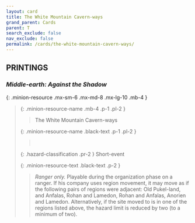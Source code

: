 ```yaml
---
layout: card
title: The White Mountain Cavern-ways
grand_parent: Cards
parent: T
search_exclude: false
nav_exclude: false
permalink: /cards/the-white-mountain-cavern-ways/
---
```


## PRINTINGS


### _Middle-earth: Against the Shadow_

{: .minion-resource .mx-sm-6 .mx-md-8 .mx-lg-10 .mb-4 }
> {: .minion-resource-name .mb-4 .p-1 .pl-2 }
> > <div class="hazard-mp"></div>
> > <div class="card-name">The White Mountain Cavern-ways</div>
>
> {: .minion-resource-name .black-text .p-1 .pl-2 }
> > &nbsp;
>
> {: .hazard-classification .pr-2 }
> Short-event
>
> {: .minion-resource-text .black-text .p-2 }
> > _Ranger only._ Playable during the organization phase on a ranger. If his company uses region movement, it may move as if the following pairs of regions were adjacent: Old Pukel-land, and Anfalas, Rohan and Lamedon, Rohan and Anfalas, Anorien and Lamedon. Alternatively, if the site moved to is in one of the regions listed above, the hazard limit is reduced by two (to a minimum of two). 
> 

